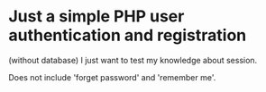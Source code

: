 # Just a simple PHP user authentication and registration
(without database) I just want to test my knowledge about session.

Does not include 'forget password' and 'remember me'.